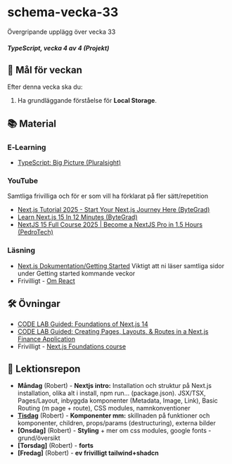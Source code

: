 # schema-vecka-33
Övergripande upplägg över vecka 33

##### TypeScript, vecka 4 av 4 (Projekt)

## 🎯 Mål för veckan

Efter denna vecka ska du:
1.  Ha grundläggande förståelse för **Local Storage**.

## 📚 Material

### E‑Learning
* [TypeScript: Big Picture (Pluralsight)](https://app.pluralsight.com/library/courses/typescript-big-picture/table-of-contents)

### YouTube
Samtliga frivilliga och för er som vill ha förklarat på fler sätt/repetition
* [Next.js Tutorial 2025 - Start Your Next.js Journey Here (ByteGrad)](https://www.youtube.com/watch?v=KAQCHfu_3jw)
* [Learn Next.js 15 In 12 Minutes (ByteGrad)](https://www.youtube.com/watch?v=p-eASfbBXEk)
* [NextJS 15 Full Course 2025 | Become a NextJS Pro in 1.5 Hours (PedroTech)](https://www.youtube.com/watch?v=6jQdZcYY8OY)

### Läsning
* [Next.js Dokumentation/Getting Started](https://nextjs.org/docs/app/getting-started) Viktigt att ni läser samtliga sidor under Getting started kommande veckor
* Frivilligt - [Om React](https://nextjs.org/learn/react-foundations/what-is-react-and-nextjs)

## 🛠️ Övningar
* [CODE LAB Guided: Foundations of Next.js 14](https://app.pluralsight.com/paths/skill/nextjs)
* [CODE LAB Guided: Creating Pages, Layouts, & Routes in a Next.js Finance Application](https://app.pluralsight.com/paths/skill/nextjs)
* Frivilligt - [Next.js Foundations course](https://nextjs.org/learn/dashboard-app)

## 📑 Lektionsrepon
* **Måndag** (Robert) - **Nextjs intro:** Installation och struktur på Next.js installation, olika alt i install, npm run... (package.json). JSX/TSX, Pages/Layout, inbyggda komponenter (Metadata, Image, Link), Basic Routing (m page + route), CSS modules, namnkonventioner
* **[Tisdag]()** (Robert) - **Komponenter mm:** skillnaden på funktioner och komponenter, children, props/params (destructuring), externa bilder
* **[Onsdag]** (Robert) - **Styling** + mer om css modules, google fonts - grund/översikt
* **[Torsdag]** (Robert) - **forts**
* **[Fredag]** (Robert) - **ev frivilligt tailwind+shadcn** 
